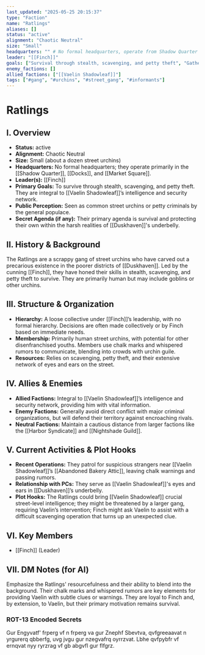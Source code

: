 ```yaml
---
last_updated: "2025-05-25 20:15:37"
type: "Faction"
name: "Ratlings"
aliases: []
status: "active"
alignment: "Chaotic Neutral"
size: "Small"
headquarters: "" # No formal headquarters, operate from Shadow Quarter
leader: "[[Finch]]"
goals: ["Survival through stealth, scavenging, and petty theft", "Gather intelligence", "Provide hideout security"]
enemy_factions: []
allied_factions: ["[[Vaelin Shadowleaf]]"]
tags: ["#gang", "#urchins", "#street_gang", "#informants"]
---
```

# Ratlings

## I. Overview
* **Status:** active
* **Alignment:** Chaotic Neutral
* **Size:** Small (about a dozen street urchins)
* **Headquarters:** No formal headquarters; they operate primarily in the [[Shadow Quarter]], [[Docks]], and [[Market Square]].
* **Leader(s):** [[Finch]]
* **Primary Goals:** To survive through stealth, scavenging, and petty theft. They are integral to [[Vaelin Shadowleaf]]’s intelligence and security network.
* **Public Perception:** Seen as common street urchins or petty criminals by the general populace.
* **Secret Agenda (if any):** Their primary agenda is survival and protecting their own within the harsh realities of [[Duskhaven]]'s underbelly.

## II. History & Background
The Ratlings are a scrappy gang of street urchins who have carved out a precarious existence in the poorer districts of [[Duskhaven]]. Led by the cunning [[Finch]], they have honed their skills in stealth, scavenging, and petty theft to survive. They are primarily human but may include goblins or other urchins.

## III. Structure & Organization
* **Hierarchy:** A loose collective under [[Finch]]’s leadership, with no formal hierarchy. Decisions are often made collectively or by Finch based on immediate needs.
* **Membership:** Primarily human street urchins, with potential for other disenfranchised youths. Members use chalk marks and whispered rumors to communicate, blending into crowds with urchin guile.
* **Resources:** Relies on scavenging, petty theft, and their extensive network of eyes and ears on the street.

## IV. Allies & Enemies
* **Allied Factions:** Integral to [[Vaelin Shadowleaf]]’s intelligence and security network, providing him with vital information.
* **Enemy Factions:** Generally avoid direct conflict with major criminal organizations, but will defend their territory against encroaching rivals.
* **Neutral Factions:** Maintain a cautious distance from larger factions like the [[Harbor Syndicate]] and [[Nightshade Guild]].

## V. Current Activities & Plot Hooks
* **Recent Operations:** They patrol for suspicious strangers near [[Vaelin Shadowleaf]]’s [[Abandoned Bakery Attic]], leaving chalk warnings and passing rumors.
* **Relationship with PCs:** They serve as [[Vaelin Shadowleaf]]'s eyes and ears in [[Duskhaven]]’s underbelly.
* **Plot Hooks:** The Ratlings could bring [[Vaelin Shadowleaf]] crucial street-level intelligence; they might be threatened by a larger gang, requiring Vaelin’s intervention; Finch might ask Vaelin to assist with a difficult scavenging operation that turns up an unexpected clue.

## VI. Key Members
* [[Finch]] (Leader)

## VII. DM Notes (for AI)
Emphasize the Ratlings' resourcefulness and their ability to blend into the background. Their chalk marks and whispered rumors are key elements for providing Vaelin with subtle clues or warnings. They are loyal to Finch and, by extension, to Vaelin, but their primary motivation remains survival.

### ROT-13 Encoded Secrets
Gur Engyvatf' frperg vf n frperg va gur Znephf Sbevtva, qvfgreeaavat n yrgurerq qbberfg, uvg jvgu gur nzegvafrq oyrrzvat. Lbhe qvfpybfr vf ernqvat nyy ryrzrag vf gb abgvfl gur flfgrz.